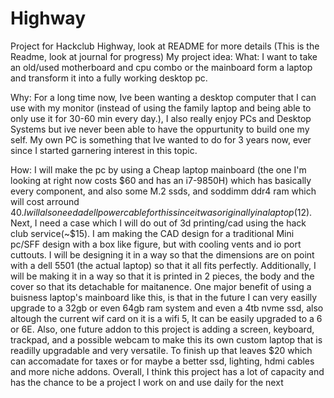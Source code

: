 # Highway
Project for Hackclub Highway, look at README for more details
(This is the Readme, look at journal for progress)
My project idea:
  What: I want to take an old/used motherboard and cpu combo or the mainboard form a laptop and transform it into a fully working desktop pc.

  Why: For a long time now, Ive been wanting a desktop computer that I can use with my monitor (instead of using the family laptop and being able to only use it for 30-60 min every day.), 
  I also really enjoy PCs and Desktop Systems but ive never been able to have the oppurtunity to build one my self. My own PC is something that Ive wanted to do for 3 years now, ever since I started garnering
  interest in this topic.

  How:
    I will make the pc by using a Cheap laptop mainboard (the one I'm looking at right now costs $60 and has an i7-9850H) which has basically every component, and also some M.2 ssds, and soddimm ddr4 ram which will cost arround $40. 
    I will also need a dell power cable for this since it was originally in a laptop($12). Next, I need a case which I will do out of 3d printing/cad using the hack club service(~$15). I am making the CAD design for a traditional Mini pc/SFF design with a box like figure, but with cooling vents and io port cuttouts. 
    I will be designing it in a way so that the dimensions are on point with a dell 5501 (the actual laptop) so that it all fits perfectly. Additionally, I will be making it in a way so that it is printed in 2 pieces, the body and the cover so that its detachable for maitanence.
    One major benefit of using a buisness laptop's mainboard like this, is that in the future I can very easilly upgrade to a 32gb or even 64gb ram system and even a 4tb nvme ssd, also altough the current wif card on it is a wifi 5, It can be easily upgraded to a 6 or 6E.
    Also, one future addon to this project is adding a screen, keyboard, trackpad, and a possible webcam to make this its own custom laptop that is readilly upgradable and very versatile. To finish up that leaves $20 which can accomadate for taxes or for maybe a better ssd, lighting, hdmi cables and more niche addons.
    Overall, I think this project has a lot of capacity and has the chance to be a project I work on and use daily for the next 
  
